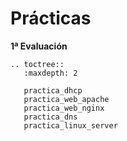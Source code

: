 # Prácticas

**1ª Evaluación**
```eval_rst
.. toctree::
   :maxdepth: 2

   practica_dhcp
   practica_web_apache
   practica_web_nginx
   practica_dns
   practica_linux_server
```
